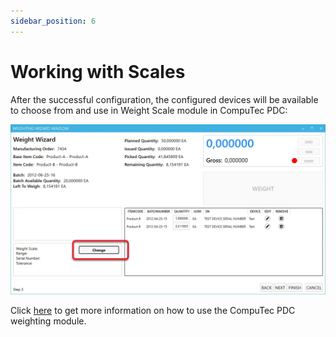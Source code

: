 ```yaml
---
sidebar_position: 6
---
```


# Working with Scales

After the successful configuration, the configured devices will be available to choose from and use in Weight Scale module in CompuTec PDC:

![Scales](./media/working-with-scales/scales.webp)

Click [here](../../user-guide/customization/optional-functions/weight-scale-module/overview.md) to get more information on how to use the CompuTec PDC weighting module.
